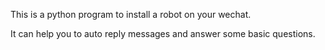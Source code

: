 This is a python program to install a robot on your wechat.

It can help you to auto reply messages and answer some basic questions.
